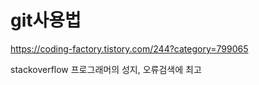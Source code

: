 # git사용법     
https://coding-factory.tistory.com/244?category=799065

stackoverflow 프로그래머의 성지, 오류검색에 최고